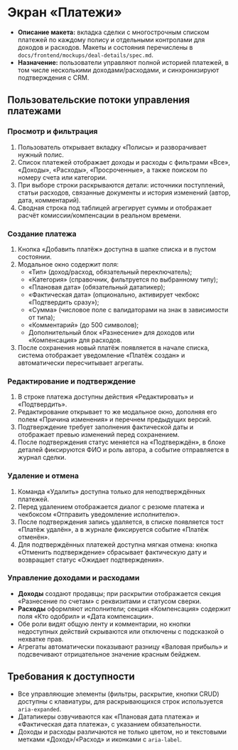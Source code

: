 # Экран «Платежи»

- **Описание макета:** вкладка сделки с многострочным списком платежей по каждому полису и отдельными контролами для доходов и расходов. Макеты и состояния перечислены в `docs/frontend/mockups/deal-details/spec.md`.
- **Назначение:** пользователи управляют полной историей платежей, в том числе несколькими доходами/расходами, и синхронизируют подтверждения с CRM.

## Пользовательские потоки управления платежами

### Просмотр и фильтрация
1. Пользователь открывает вкладку «Полисы» и разворачивает нужный полис.
2. Список платежей отображает доходы и расходы с фильтрами «Все», «Доходы», «Расходы», «Просроченные», а также поиском по номеру счета или категории.
3. При выборе строки раскрываются детали: источники поступлений, статьи расходов, связанные документы и история изменений (автор, дата, комментарий).
4. Сводная строка под таблицей агрегирует суммы и отображает расчёт комиссии/компенсации в реальном времени.

### Создание платежа
1. Кнопка «Добавить платёж» доступна в шапке списка и в пустом состоянии.
2. Модальное окно содержит поля:
   - «Тип» (доход/расход, обязательный переключатель);
   - «Категория» (справочник, фильтруется по выбранному типу);
   - «Плановая дата» (обязательный датапикер);
   - «Фактическая дата» (опционально, активирует чекбокс «Подтвердить сразу»);
   - «Сумма» (числовое поле с валидаторами на знак в зависимости от типа);
   - «Комментарий» (до 500 символов);
   - Дополнительный блок «Разнесение» для доходов или «Компенсация» для расходов.
3. После сохранения новый платёж появляется в начале списка, система отображает уведомление «Платёж создан» и автоматически пересчитывает агрегаты.

### Редактирование и подтверждение
1. В строке платежа доступны действия «Редактировать» и «Подтвердить».
2. Редактирование открывает то же модальное окно, дополняя его полем «Причина изменения» и перечнем предыдущих версий.
3. Подтверждение требует заполнения фактической даты и отображает превью изменений перед сохранением.
4. После подтверждения статус меняется на «Подтверждён», в блоке деталей фиксируются ФИО и роль автора, а событие отправляется в журнал сделки.

### Удаление и отмена
1. Команда «Удалить» доступна только для неподтверждённых платежей.
2. Перед удалением отображается диалог с резюме платежа и чекбоксом «Отправить уведомление исполнителю».
3. После подтверждения запись удаляется, в списке появляется тост «Платёж удалён», а в журнале фиксируется событие «Платёж отменён».
4. Для подтверждённых платежей доступна мягкая отмена: кнопка «Отменить подтверждение» сбрасывает фактическую дату и возвращает статус «Ожидает подтверждения».

### Управление доходами и расходами
- **Доходы** создают продавцы; при раскрытии отображается секция «Разнесение по счетам» с реквизитами и статусом сверки.
- **Расходы** оформляют исполнители; секция «Компенсация» содержит поля «Кто одобрил» и «Дата компенсации».
- Обе роли видят общую ленту и комментарии, но кнопки недоступных действий скрываются или отключены с подсказкой о нехватке прав.
- Агрегаты автоматически показывают разницу «Валовая прибыль» и подсвечивают отрицательное значение красным бейджем.

## Требования к доступности
- Все управляющие элементы (фильтры, раскрытие, кнопки CRUD) доступны с клавиатуры, для раскрывающихся строк используется `aria-expanded`.
- Датапикеры озвучиваются как «Плановая дата платежа» и «Фактическая дата платежа», с указанием обязательности.
- Доходы и расходы различаются не только цветом, но и текстовыми метками «Доход»/«Расход» и иконками с `aria-label`.
